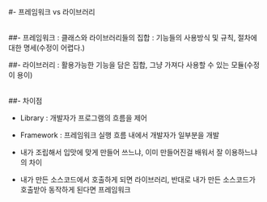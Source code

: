 #- 프레임워크 vs 라이브러리

<br>
##- 프레임워크
: 클래스와 라이브러리들의 집합
: 기능들의 사용방식 및 규칙, 절차에 대한 명세(수정이 어렵다.)

##- 라이브러리
: 활용가능한 기능을 담은 집합, 그냥 가져다 사용할 수 있는 모듈(수정이 용이)

<br>
##- 차이점

- Library : 개발자가 프로그램의 흐름을 제어
- Framework : 프레임워크 실행 흐름 내에서 개발자가 일부분을 개발

- 내가 조립해서 입맛에 맞게 만들어 쓰느냐, 이미 만들어진걸 배워서 잘 이용하느냐의 차이

- 내가 만든 소스코드에서 호출하게 되면 라이브러리, 반대로 내가 만든 소스코드가 호출받아 동작하게 된다면 프레임워크
